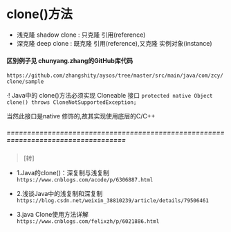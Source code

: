 # clone()方法

* 浅克隆 shadow clone  : 只克隆 引用(reference)
* 深克隆 deep clone    : 既克隆 引用(reference),又克隆 实例对象(instance)

#### 区别例子见 chunyang.zhang的GitHub库代码
`https://github.com/zhangshity/aysos/tree/master/src/main/java/com/zcy/clone/sample`

·! Java中的 clone()方法必须实现 Cloneable 接口
   `protected native Object clone() throws CloneNotSupportedException;`

   当然此接口是native 修饰的,故其实现使用底层的C/C++

##### ==================================================================================
> [转]
* 1.Java的clone()：深复制与浅复制
`https://www.cnblogs.com/acode/p/6306887.html`

* 2.浅谈Java中的浅复制和深复制
`https://blog.csdn.net/weixin_38810239/article/details/79506461`

* 3.java Clone使用方法详解
`https://www.cnblogs.com/felixzh/p/6021886.html`
